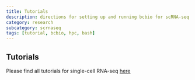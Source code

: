 ```yaml
---
title: Tutorials
description: directions for setting up and running bcbio for scRNA-seq
category: research
subcategory: scrnaseq
tags: [tutorial, bcbio, hpc, bash]
---
```


## Tutorials

Please find all tutorials for single-cell RNA-seq [here](https://github.com/hbc/tutorials/blob/master/scRNAseq/scRNAseq_analysis_tutorial/README.md) 
